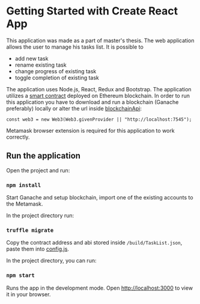 # Getting Started with Create React App

This application was made as a part of master's thesis. The web application allows the user to manage his tasks list. It is possible to

- add new task
- rename existing task
- change progress of existing task
- toggle completion of existing task

The application uses Node.js, React, Redux and Bootstrap. The application utilizes a [smart contract](/contracts/TaskList.sol) deployed on Ethereum blockchain. In order to run this application you have to download and run a blockchain (Ganache preferably) locally or alter the url inside [blockchainApi](/src/api/blockchainApi.js):

```
const web3 = new Web3(Web3.givenProvider || "http://localhost:7545");
```

Metamask browser extension is required for this application to work correctly.

## Run the application

Open the project and run:

### `npm install`

Start Ganache and setup blockchain, import one of the existing accounts to the Metamask.

In the project directory run:

### `truffle migrate`

Copy the contract address and abi stored inside `/build/TaskList.json`, paste them into [config.js](/src/config.js).

In the project directory, you can run:

### `npm start`

Runs the app in the development mode.
Open [http://localhost:3000](http://localhost:3000) to view it in your browser.
